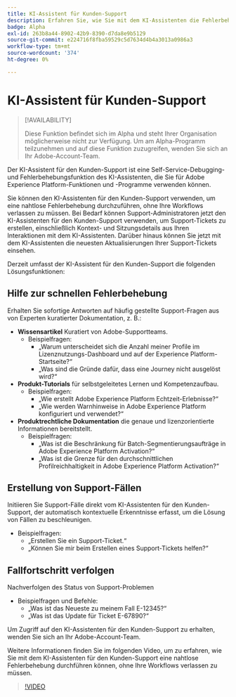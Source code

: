 ```yaml
---
title: KI-Assistent für Kunden-Support
description: Erfahren Sie, wie Sie mit dem KI-Assistenten die Fehlerbehebung und den Prozess der Einreichung von Support-Tickets optimieren können.
badge: Alpha
exl-id: 263b8a44-8902-42b9-8390-d7da8e9b5129
source-git-commit: e224716f8fba59529c5d7634d4b4a3013a0986a3
workflow-type: tm+mt
source-wordcount: '374'
ht-degree: 0%

---
```


# KI-Assistent für Kunden-Support

>[!AVAILABILITY]
>
>Diese Funktion befindet sich im Alpha und steht Ihrer Organisation möglicherweise nicht zur Verfügung. Um am Alpha-Programm teilzunehmen und auf diese Funktion zuzugreifen, wenden Sie sich an Ihr Adobe-Account-Team.

Der KI-Assistent für den Kunden-Support ist eine Self-Service-Debugging- und Fehlerbehebungsfunktion des KI-Assistenten, die Sie für Adobe Experience Platform-Funktionen und -Programme verwenden können.

Sie können den KI-Assistenten für den Kunden-Support verwenden, um eine nahtlose Fehlerbehebung durchzuführen, ohne Ihre Workflows verlassen zu müssen. Bei Bedarf können Support-Administratoren jetzt den KI-Assistenten für den Kunden-Support verwenden, um Support-Tickets zu erstellen, einschließlich Kontext- und Sitzungsdetails aus Ihren Interaktionen mit dem KI-Assistenten. Darüber hinaus können Sie jetzt mit dem KI-Assistenten die neuesten Aktualisierungen Ihrer Support-Tickets einsehen.

Derzeit umfasst der KI-Assistent für den Kunden-Support die folgenden Lösungsfunktionen:

## Hilfe zur schnellen Fehlerbehebung

Erhalten Sie sofortige Antworten auf häufig gestellte Support-Fragen aus von Experten kuratierter Dokumentation, z. B.:

* **Wissensartikel** Kuratiert von Adobe-Supportteams.
   * Beispielfragen:
      * „Warum unterscheidet sich die Anzahl meiner Profile im Lizenznutzungs-Dashboard und auf der Experience Platform-Startseite?“
      * „Was sind die Gründe dafür, dass eine Journey nicht ausgelöst wird?“
* **Produkt-Tutorials** für selbstgeleitetes Lernen und Kompetenzaufbau.
   * Beispielfragen:
      * „Wie erstellt Adobe Experience Platform Echtzeit-Erlebnisse?“
      * „Wie werden Warnhinweise in Adobe Experience Platform konfiguriert und verwendet?“
* **Produktrechtliche Dokumentation** die genaue und lizenzorientierte Informationen bereitstellt.
   * Beispielfragen:
      * „Was ist die Beschränkung für Batch-Segmentierungsaufträge in Adobe Experience Platform Activation?“
      * „Was ist die Grenze für den durchschnittlichen Profilreichhaltigkeit in Adobe Experience Platform Activation?“

## Erstellung von Support-Fällen

Initiieren Sie Support-Fälle direkt vom KI-Assistenten für den Kunden-Support, der automatisch kontextuelle Erkenntnisse erfasst, um die Lösung von Fällen zu beschleunigen.

* Beispielfragen:
   * „Erstellen Sie ein Support-Ticket.“
   * „Können Sie mir beim Erstellen eines Support-Tickets helfen?“

## Fallfortschritt verfolgen

Nachverfolgen des Status von Support-Problemen

* Beispielfragen und Befehle:
   * „Was ist das Neueste zu meinem Fall E-12345?“
   * „Was ist das Update für Ticket E-67890?“

Um Zugriff auf den KI-Assistenten für den Kunden-Support zu erhalten, wenden Sie sich an Ihr Adobe-Account-Team.

Weitere Informationen finden Sie im folgenden Video, um zu erfahren, wie Sie mit dem KI-Assistenten für den Kunden-Support eine nahtlose Fehlerbehebung durchführen können, ohne Ihre Workflows verlassen zu müssen.

>[!VIDEO](https://video.tv.adobe.com/v/3443192?learn=on&captions=ger)

